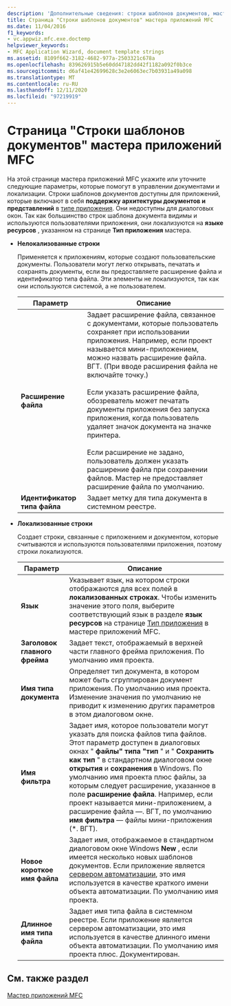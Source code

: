 ```yaml
---
description: 'Дополнительные сведения: строки шаблонов документов, мастер приложений MFC'
title: Страница "Строки шаблонов документов" мастера приложений MFC
ms.date: 11/04/2016
f1_keywords:
- vc.appwiz.mfc.exe.doctemp
helpviewer_keywords:
- MFC Application Wizard, document template strings
ms.assetid: 8109f662-3182-4682-977a-2503321c678a
ms.openlocfilehash: 839626915b5e60dd47182dd42f1182a092f0b3ce
ms.sourcegitcommit: d6af41e42699628c3e2e6063ec7b03931a49a098
ms.translationtype: MT
ms.contentlocale: ru-RU
ms.lasthandoff: 12/11/2020
ms.locfileid: "97219919"
---
```

# <a name="document-template-strings-mfc-application-wizard"></a>Страница "Строки шаблонов документов" мастера приложений MFC

На этой странице мастера приложений MFC укажите или уточните следующие параметры, которые помогут в управлении документами и локализации. Строки шаблонов документов доступны для приложений, которые включают в себя **поддержку архитектуры документов и представлений** в [типе приложения](../../mfc/reference/application-type-mfc-application-wizard.md). Они недоступны для диалоговых окон. Так как большинство строк шаблона документа видимы и используются пользователями приложения, они локализуются на **языке ресурсов** , указанном на странице **Тип приложения** мастера.

- **Нелокализованные строки**

   Применяется к приложениям, которые создают пользовательские документы. Пользователи могут легко открывать, печатать и сохранять документы, если вы предоставляете расширение файла и идентификатор типа файла. Эти элементы не локализуются, так как они используются системой, а не пользователем.

   |Параметр|Описание|
   |------------|-----------------|
   |**Расширение файла**|Задает расширение файла, связанное с документами, которые пользователь сохраняет при использовании приложения. Например, если проект называется мини-приложением, можно назвать расширение файла. ВГТ. (При вводе расширения файла не включайте точку.)<br /><br /> Если указать расширение файла, обозреватель может печатать документы приложения без запуска приложения, когда пользователь удаляет значок документа на значке принтера.<br /><br /> Если расширение не задано, пользователь должен указать расширение файла при сохранении файлов. Мастер не предоставляет расширение файла по умолчанию.|
   |**Идентификатор типа файла**|Задает метку для типа документа в системном реестре.|

- **Локализованные строки**

   Создает строки, связанные с приложением и документом, которые считываются и используются пользователями приложения, поэтому строки локализуются.

   |Параметр|Описание|
   |------------|-----------------|
   |**Язык**|Указывает язык, на котором строки отображаются для всех полей в **локализованных строках**. Чтобы изменить значение этого поля, выберите соответствующий язык в разделе **язык ресурсов** на странице [Тип приложения](../../mfc/reference/application-type-mfc-application-wizard.md) в мастере приложений MFC.|
   |**Заголовок главного фрейма**|Задает текст, отображаемый в верхней части главного фрейма приложения. По умолчанию имя проекта.|
   |**Имя типа документа**|Определяет тип документа, в котором может быть сгруппирован документ приложения. По умолчанию имя проекта. Изменение значения по умолчанию не приводит к изменению других параметров в этом диалоговом окне.|
   |**Имя фильтра**|Задает имя, которое пользователи могут указать для поиска файлов типа файлов. Этот параметр доступен в диалоговых окнах " **файлы" типа "тип** " и " **Сохранить как тип** " в стандартном диалоговом окне **открытия** и **сохранения** в Windows. По умолчанию имя проекта плюс файлы, за которым следует расширение, указанное в поле **расширение файла**. Например, если проект называется мини-приложением, а расширение файла —. ВГТ, по умолчанию **имя фильтра** — файлы мини-приложения (*. ВГТ).|
   |**Новое короткое имя файла**|Задает имя, отображаемое в стандартном диалоговом окне Windows **New** , если имеется несколько новых шаблонов документов. Если приложение является [сервером автоматизации](../../mfc/automation-servers.md), это имя используется в качестве краткого имени объекта автоматизации. По умолчанию имя проекта.|
   |**Длинное имя типа файла**|Задает имя типа файла в системном реестре. Если приложение является сервером автоматизации, это имя используется в качестве длинного имени объекта автоматизации. По умолчанию имя проекта плюс. Документирован.|

## <a name="see-also"></a>См. также раздел

[Мастер приложений MFC](../../mfc/reference/mfc-application-wizard.md)
